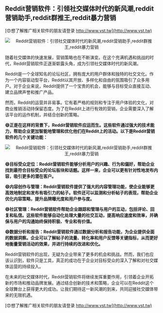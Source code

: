 ## **Reddit营销软件：引领社交媒体时代的新风潮,reddit营销助手,reddit群推王,reddit暴力营销**

[😍想了解推广相关软件的朋友请登录 http://www.vst.tw](http://www.vst.tw)

 <center><img src="https://vst.tw/MP4/tuiguang/png/3.png" alt="Reddit营销软件：引领社交媒体时代的新风潮,reddit营销助手,reddit群推王,reddit暴力营销"></center>

随着社交媒体的快速发展，营销策略也在不断演变。在这个充满机遇和挑战的时代，Reddit营销软件正逐渐崭露头角，成为引领社交媒体时代的新风潮。

Reddit是一个全球知名的论坛社区，拥有庞大的用户群体和独特的社交文化。作为一个内容驱动型平台，Reddit以其开放、多样化和自由的氛围吸引了众多用户。对于企业来说，Reddit提供了一个宝贵的机会，能够与目标受众直接互动、建立品牌声誉和推广产品。

然而，Reddit的运营并非易事。它有着严格的规则和专注于用户体验的文化，对商业推销活动持保留态度。为了在Reddit上进行有效的营销，企业需要深入了解该平台的运作机制，并结合创新的策略。

**😄正是在这样的背景下，Reddit营销软件应运而生。这些软件通过强大的技术能力，帮助企业更加智能地管理和优化他们在Reddit上的活动。以下是Reddit营销软件的几个关键功能：**

 <center><img src="https://vst.tw/MP4/tuiguang/png/5.png" alt="Reddit营销软件：引领社交媒体时代的新风潮,reddit营销助手,reddit群推王,reddit暴力营销"></center>

**😄目标受众定位：Reddit营销软件能够分析用户的兴趣、行为和偏好，帮助企业找到最符合目标受众的论坛板块和话题。这样一来，企业可以更有针对性地发布内容，吸引更多的潜在客户。**

**😄内容创作与管理：Reddit营销软件提供了强大的内容管理功能，使企业能够更高效地制定和发布有吸引力的帖子。软件还可以监测和分析帖子的表现，帮助企业优化内容策略，提升品牌曝光度和用户参与度。**

**😄社区管理：Reddit营销软件帮助企业跟踪和管理与用户的互动，包括评论、回复和私信。这些软件能够自动化处理大量的社交互动，提高响应速度和效率，并确保与用户的沟通始终保持积极、专业和有价值。**

**😄数据分析和报告：Reddit营销软件通过数据分析和报告功能，为企业提供全面的数据洞察。企业可以了解帖子的流量、转化率和用户反馈等关键指标，从而更好地衡量营销活动的效果，并进行持续的改进和优化。**

Reddit营销软件的出现，无疑为企业带来了更多的机会和挑战。然而，我们也应该认识到，软件只是工具，真正的成功在于企业对目标受众的深入了解和对社交媒体运营的持续投入。

在未来的社交媒体时代，Reddit营销软件将继续发挥重要作用，引领着企业开拓新的市场和推动品牌发展。通过结合创新的技术和策略，企业可以在Reddit这个全球舞台上获得更大的成功。让我们期待这一新风潮的到来，共同迎接社交媒体带来的无限机遇。

[😍想了解推广相关软件的朋友请登录 http://www.vst.tw](http://www.vst.tw)



